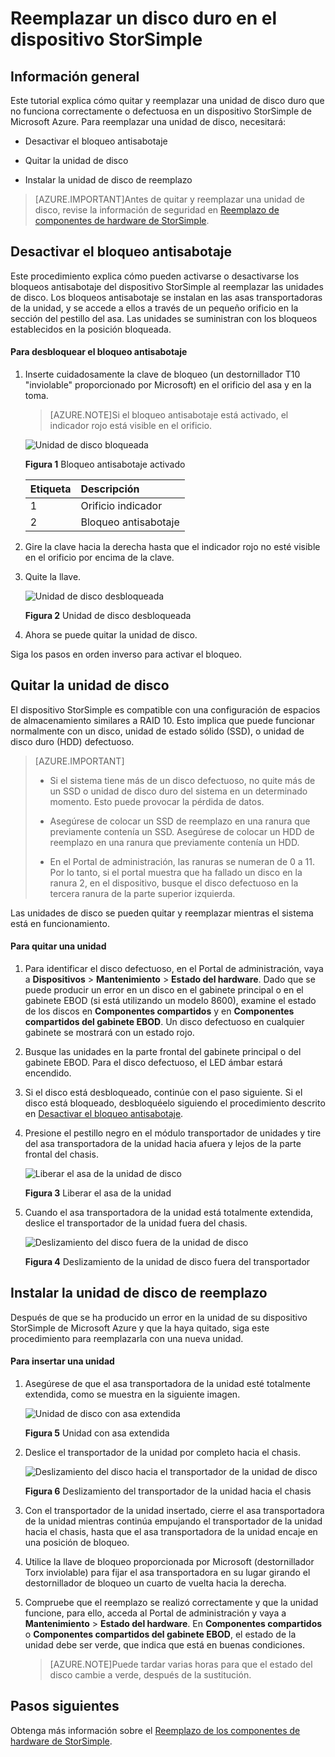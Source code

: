 <properties 
   pageTitle="Reemplazar un disco duro en el dispositivo StorSimple | Microsoft Azure"
   description="Explica cómo reemplazar una unidad de disco en un dispositivo principal de StorSimple o gabinete EBOD."
   services="storsimple"
   documentationCenter=""
   authors="alkohli"
   manager="carolz"
   editor="" />
<tags 
   ms.service="storsimple"
   ms.devlang="NA"
   ms.topic="article"
   ms.tgt_pltfrm="NA"
   ms.workload="TBD"
   ms.date="08/05/2015"
   ms.author="alkohli" />

# Reemplazar un disco duro en el dispositivo StorSimple

## Información general

Este tutorial explica cómo quitar y reemplazar una unidad de disco duro que no funciona correctamente o defectuosa en un dispositivo StorSimple de Microsoft Azure. Para reemplazar una unidad de disco, necesitará:

- Desactivar el bloqueo antisabotaje

- Quitar la unidad de disco

- Instalar la unidad de disco de reemplazo

>[AZURE.IMPORTANT]Antes de quitar y reemplazar una unidad de disco, revise la información de seguridad en [Reemplazo de componentes de hardware de StorSimple](storsimple-hardware-component-replacement.md).

## Desactivar el bloqueo antisabotaje

Este procedimiento explica cómo pueden activarse o desactivarse los bloqueos antisabotaje del dispositivo StorSimple al reemplazar las unidades de disco. Los bloqueos antisabotaje se instalan en las asas transportadoras de la unidad, y se accede a ellos a través de un pequeño orificio en la sección del pestillo del asa. Las unidades se suministran con los bloqueos establecidos en la posición bloqueada.

#### Para desbloquear el bloqueo antisabotaje

1. Inserte cuidadosamente la clave de bloqueo (un destornillador T10 "inviolable" proporcionado por Microsoft) en el orificio del asa y en la toma. 

    >[AZURE.NOTE]Si el bloqueo antisabotaje está activado, el indicador rojo está visible en el orificio.

    ![Unidad de disco bloqueada](./media/storsimple-disk-drive-replacement/IC741056.png)

    **Figura 1** Bloqueo antisabotaje activado

    |Etiqueta|Descripción|
    |:----|:----------|
    |1|Orificio indicador|
    |2|Bloqueo antisabotaje|

2. Gire la clave hacia la derecha hasta que el indicador rojo no esté visible en el orificio por encima de la clave.

3. Quite la llave.

    ![Unidad de disco desbloqueada](./media/storsimple-disk-drive-replacement/IC741057.png)

    **Figura 2** Unidad de disco desbloqueada

4. Ahora se puede quitar la unidad de disco.

Siga los pasos en orden inverso para activar el bloqueo.

## Quitar la unidad de disco

El dispositivo StorSimple es compatible con una configuración de espacios de almacenamiento similares a RAID 10. Esto implica que puede funcionar normalmente con un disco, unidad de estado sólido (SSD), o unidad de disco duro (HDD) defectuoso.

>[AZURE.IMPORTANT]
>
>- Si el sistema tiene más de un disco defectuoso, no quite más de un SSD o unidad de disco duro del sistema en un determinado momento. Esto puede provocar la pérdida de datos.
>
>- Asegúrese de colocar un SSD de reemplazo en una ranura que previamente contenía un SSD. Asegúrese de colocar un HDD de reemplazo en una ranura que previamente contenía un HDD.
>
>- En el Portal de administración, las ranuras se numeran de 0 a 11. Por lo tanto, si el portal muestra que ha fallado un disco en la ranura 2, en el dispositivo, busque el disco defectuoso en la tercera ranura de la parte superior izquierda.

Las unidades de disco se pueden quitar y reemplazar mientras el sistema está en funcionamiento.

#### Para quitar una unidad

1. Para identificar el disco defectuoso, en el Portal de administración, vaya a **Dispositivos** > **Mantenimiento** > **Estado del hardware**. Dado que se puede producir un error en un disco en el gabinete principal o en el gabinete EBOD (si está utilizando un modelo 8600), examine el estado de los discos en **Componentes compartidos** y en **Componentes compartidos del gabinete EBOD**. Un disco defectuoso en cualquier gabinete se mostrará con un estado rojo.

2. Busque las unidades en la parte frontal del gabinete principal o del gabinete EBOD. Para el disco defectuoso, el LED ámbar estará encendido.

3. Si el disco está desbloqueado, continúe con el paso siguiente. Si el disco está bloqueado, desbloquéelo siguiendo el procedimiento descrito en [Desactivar el bloqueo antisabotaje](#disengage-the-antitamper-lock).

4. Presione el pestillo negro en el módulo transportador de unidades y tire del asa transportadora de la unidad hacia afuera y lejos de la parte frontal del chasis.

    ![Liberar el asa de la unidad de disco](./media/storsimple-disk-drive-replacement/IC741051.png)

    **Figura 3** Liberar el asa de la unidad

5. Cuando el asa transportadora de la unidad está totalmente extendida, deslice el transportador de la unidad fuera del chasis.

    ![Deslizamiento del disco fuera de la unidad de disco](./media/storsimple-disk-drive-replacement/IC741052.png)
    
    **Figura 4** Deslizamiento de la unidad de disco fuera del transportador

## Instalar la unidad de disco de reemplazo

Después de que se ha producido un error en la unidad de su dispositivo StorSimple de Microsoft Azure y que la haya quitado, siga este procedimiento para reemplazarla con una nueva unidad.

#### Para insertar una unidad

1. Asegúrese de que el asa transportadora de la unidad esté totalmente extendida, como se muestra en la siguiente imagen.

    ![Unidad de disco con asa extendida](./media/storsimple-disk-drive-replacement/IC741044.png)

    **Figura 5** Unidad con asa extendida

2. Deslice el transportador de la unidad por completo hacia el chasis.

    ![Deslizamiento del disco hacia el transportador de la unidad de disco](./media/storsimple-disk-drive-replacement/IC741045.png)

    **Figura 6** Deslizamiento del transportador de la unidad hacia el chasis

3. Con el transportador de la unidad insertado, cierre el asa transportadora de la unidad mientras continúa empujando el transportador de la unidad hacia el chasis, hasta que el asa transportadora de la unidad encaje en una posición de bloqueo.

4. Utilice la llave de bloqueo proporcionada por Microsoft (destornillador Torx inviolable) para fijar el asa transportadora en su lugar girando el destornillador de bloqueo un cuarto de vuelta hacia la derecha.

5. Compruebe que el reemplazo se realizó correctamente y que la unidad funcione, para ello, acceda al Portal de administración y vaya a **Mantenimiento** > **Estado del hardware**. En **Componentes compartidos** o **Componentes compartidos del gabinete EBOD**, el estado de la unidad debe ser verde, que indica que está en buenas condiciones.

    >[AZURE.NOTE]Puede tardar varias horas para que el estado del disco cambie a verde, después de la sustitución.

## Pasos siguientes

Obtenga más información sobre el [Reemplazo de los componentes de hardware de StorSimple](storsimple-hardware-component-replacement.md).

<!---HONumber=August15_HO6-->